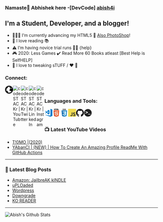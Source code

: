 ### Namaste🙏 Abhishek here -[DevCode] [abish4i][website]

## I'm a Student, Developer, and a blogger!
- 👨🏻‍💻 I’m currently advancing my HTML5 🔭 [Also PhotoShop][website]!
- 📖 I love reading 📚 
- ⚠️ I’m having novice trial runs 🙆‍♂️ {help}
- 🎮 2020: Less Games ✔️ Read More 60 Books atleast [Best Help is SelfHELP]
- 🏇 I love to tweaking sTUFF / ♥️ 🎹

### Connect:

[<img align="left" alt="codeSTACKr.com" width="26px" src="https://raw.githubusercontent.com/iconic/open-iconic/master/svg/globe.svg" />][website]

[<img align="left" alt="codeSTACKr | YouTube" width="26px" src="https://cdn.jsdelivr.net/npm/simple-icons@v3/icons/youtube.svg" />][youtube]

[<img align="left" alt="codeSTACKr | Twitter" width="26px" src="https://cdn.jsdelivr.net/npm/simple-icons@v3/icons/twitter.svg" />][twitter]

[<img align="left" alt="codeSTACKr | LinkedIn" width="26px" src="https://cdn.jsdelivr.net/npm/simple-icons@v3/icons/linkedin.svg" />][linkedin]

[<img align="left" alt="codeSTACKr | Instagram" width="26px" src="https://cdn.jsdelivr.net/npm/simple-icons@v3/icons/instagram.svg" />][instagram]

<br />

### Languages and Tools:

<img align="left" alt="Visual Studio Code" width="26px" src="https://raw.githubusercontent.com/github/explore/80688e429a7d4ef2fca1e82350fe8e3517d3494d/topics/visual-studio-code/visual-studio-code.png" />

<img align="left" alt="HTML5" width="26px" src="https://raw.githubusercontent.com/github/explore/80688e429a7d4ef2fca1e82350fe8e3517d3494d/topics/html/html.png" />

<img align="left" alt="CSS3" width="26px" src="https://raw.githubusercontent.com/github/explore/80688e429a7d4ef2fca1e82350fe8e3517d3494d/topics/css/css.png" />

<img align="left" alt="JavaScript" width="26px" src="https://raw.githubusercontent.com/github/explore/80688e429a7d4ef2fca1e82350fe8e3517d3494d/topics/javascript/javascript.png" />

<img align="left" alt="GitHub" width="26px" src="https://raw.githubusercontent.com/github/explore/78df643247d429f6cc873026c0622819ad797942/topics/github/github.png" />

<img align="left" alt="HTML5" width="26px" src="https://raw.githubusercontent.com/github/explore/80688e429a7d4ef2fca1e82350fe8e3517d3494d/topics/terminal/terminal.png" />

<br />
<br />

### 📺 Latest YouTube Videos
<!-- YOUTUBE:START -->

- [T!0MO |(2020)](https://www.youtube.com/user/Top10MusicOfficial)
- [YAbanCI | (NEW) | How To Create An Amazing Profile ReadMe With GitHub Actions](https://www.youtube.com/watch?v=ECuqb5Tv9qI)

<!-- YOUTUBE:END -->

---

### 📕 Latest Blog Posts
<!-- BLOG-POST-LIST:START -->
- [Amazon: JailbreAK kINDLE](https://inknowhere.wordpress.com/2020/05/31/kindlehacks/)
- [uPLOaded](https://inknowhere.wordpress.com/uploaded)
- [Wordpress](https://inknowhere.wordpress.com/)
- [Downgrade](https://inknowhere.wordpress.com/2020/07/26/downgrade-kindle/)
- [KO READER](https://github.com/koreader/koreader)
<!-- BLOG-POST-LIST:END -->

---

<img align="centre" alt="Abish's Github Stats" src="https://github-readme-stats.abish4i.vercel.app/api?username=abish4i&show_icons=true&hide_border=true" />

[website]: https://inknowhere.wordpress.com
[twitter]: https://twitter.com/abish4i  
[youtube]: https://youtube.com/abish4i
[instagram]: https://instagram.com/abish4i
[linkedin]: https://linkedin.com/in/abish4i
[Fav]: https://www.youtube.com/playlist?list=LLNkaPdPHGaloC6nkYBLxeHw
[SUBS]: https://m.youtube.com/channel/UCNkaPdPHGaloC6nkYBLxeHw/playlists

